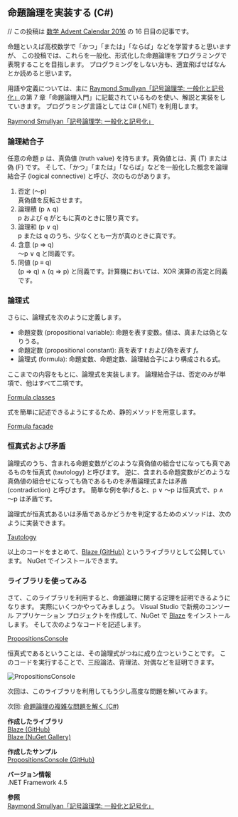 ## 命題論理を実装する (C#)

// この投稿は [数学 Advent Calendar 2016](http://qiita.com/advent-calendar/2016/math) の 16 日目の記事です。

命題といえば高校数学で「かつ」「または」「ならば」などを学習すると思いますが、
この投稿では、これらを一般化、形式化した命題論理をプログラミングで表現することを目指します。
プログラミングをしない方も、適宜飛ばせばなんとか読めると思います。

用語や定義については、主に [Raymond Smullyan「記号論理学: 一般化と記号化」](https://www.amazon.co.jp/dp/4621085727)の第 7 章「命題論理入門」に記載されているものを使い、解説と実装をしていきます。
プログラミング言語としては C# (.NET) を利用します。

[Raymond Smullyan「記号論理学: 一般化と記号化」](https://www.amazon.co.jp/dp/4621085727)

### 論理結合子
任意の命題 p は、真偽値 (truth value) を持ちます。真偽値とは、真 (T) または偽 (F) です。
そして、「かつ」「または」「ならば」などを一般化した概念を論理結合子 (logical connective) と呼び、次のものがあります。

1. 否定 (～p)  
真偽値を反転させます。
1. 論理積 (p ∧ q)  
p および q がともに真のときに限り真です。
1. 論理和 (p ∨ q)  
p または q のうち、少なくとも一方が真のときに真です。
1. 含意 (p ⇒ q)  
～p ∨ q と同義です。
1. 同値 (p ≡ q)  
(p ⇒ q) ∧ (q ⇒ p) と同義です。計算機においては、XOR 演算の否定と同義です。

### 論理式
さらに、論理式を次のように定義します。

- 命題変数 (propositional variable): 命題を表す変数。値は、真または偽となりうる。
- 命題定数 (propositional constant): 真を表す *t* および偽を表す *f*。
- 論理式 (formula): 命題変数、命題定数、論理結合子により構成される式。

ここまでの内容をもとに、論理式を実装します。
論理結合子は、否定のみが単項で、他はすべて二項です。

[Formula classes](https://gist.github.com/sakapon/fa4a0bf84a702e6b066b093be055b201)

式を簡単に記述できるようにするため、静的メソッドを用意します。

[Formula facade](https://gist.github.com/sakapon/f32b48c1aea3357ae3d37460552043da)

### 恒真式および矛盾
論理式のうち、含まれる命題変数がどのような真偽値の組合せになっても真であるものを恒真式 (tautology) と呼びます。
逆に、含まれる命題変数がどのような真偽値の組合せになっても偽であるものを矛盾論理式または矛盾 (contradiction) と呼びます。
簡単な例を挙げると、p ∨ ～p は恒真式で、p ∧ ～p は矛盾です。

論理式が恒真式あるいは矛盾であるかどうかを判定するためのメソッドは、次のように実装できます。

[Tautology](https://gist.github.com/sakapon/769cbcfa1fbb4bf89dc6432e8ac57699)

以上のコードをまとめて、[Blaze (GitHub)](https://github.com/sakapon/Blaze) というライブラリとして公開しています。
NuGet でインストールできます。

### ライブラリを使ってみる
さて、このライブラリを利用すると、命題論理に関する定理を証明できるようになります。
実際にいくつかやってみましょう。
Visual Studio で新規のコンソール アプリケーション プロジェクトを作成して、NuGet で [Blaze](https://www.nuget.org/packages/Blaze/) をインストールします。
そして次のようなコードを記述します。

[PropositionsConsole](https://gist.github.com/sakapon/7d1a9b3ec24c442e2b161dfb6da3d1ad)

恒真式であるということは、その論理式がつねに成り立つということです。
このコードを実行することで、三段論法、背理法、対偶などを証明できます。

![PropositionsConsole](https://github.com/sakapon/Samples-2016/raw/master/Images/MathSample/PropositionsConsole.png)

次回は、このライブラリを利用してもう少し高度な問題を解いてみます。

次回: [命題論理の複雑な問題を解く (C#)](Solve-Propositions.md)

**作成したライブラリ**  
[Blaze (GitHub)](https://github.com/sakapon/Blaze)  
[Blaze (NuGet Gallery)](https://www.nuget.org/packages/Blaze/)

**作成したサンプル**  
[PropositionsConsole (GitHub)](https://github.com/sakapon/Samples-2016/tree/master/MathSample/PropositionsConsole)

**バージョン情報**  
.NET Framework 4.5

**参照**  
[Raymond Smullyan「記号論理学: 一般化と記号化」](https://www.amazon.co.jp/dp/4621085727)
